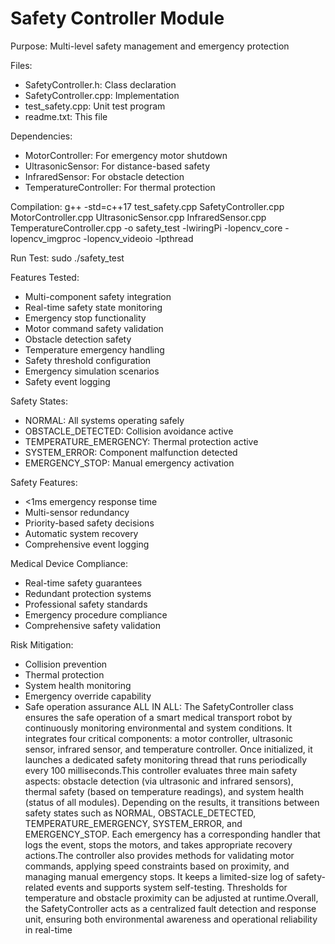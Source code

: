 Safety Controller Module
========================

Purpose: Multi-level safety management and emergency protection

Files:
- SafetyController.h: Class declaration
- SafetyController.cpp: Implementation
- test_safety.cpp: Unit test program
- readme.txt: This file

Dependencies:
- MotorController: For emergency motor shutdown
- UltrasonicSensor: For distance-based safety
- InfraredSensor: For obstacle detection
- TemperatureController: For thermal protection

Compilation:
g++ -std=c++17 test_safety.cpp SafetyController.cpp MotorController.cpp UltrasonicSensor.cpp InfraredSensor.cpp TemperatureController.cpp -o safety_test -lwiringPi -lopencv_core -lopencv_imgproc -lopencv_videoio -lpthread

Run Test:
sudo ./safety_test

Features Tested:
- Multi-component safety integration
- Real-time safety state monitoring
- Emergency stop functionality
- Motor command safety validation
- Obstacle detection safety
- Temperature emergency handling
- Safety threshold configuration
- Emergency simulation scenarios
- Safety event logging

Safety States:
- NORMAL: All systems operating safely
- OBSTACLE_DETECTED: Collision avoidance active
- TEMPERATURE_EMERGENCY: Thermal protection active
- SYSTEM_ERROR: Component malfunction detected
- EMERGENCY_STOP: Manual emergency activation

Safety Features:
- <1ms emergency response time
- Multi-sensor redundancy
- Priority-based safety decisions
- Automatic system recovery
- Comprehensive event logging

Medical Device Compliance:
- Real-time safety guarantees
- Redundant protection systems
- Professional safety standards
- Emergency procedure compliance
- Comprehensive safety validation

Risk Mitigation:
- Collision prevention
- Thermal protection
- System health monitoring
- Emergency override capability
- Safe operation assurance
ALL IN ALL:
The SafetyController class ensures the safe operation of a smart medical transport robot by continuously monitoring environmental and system conditions. It integrates four critical components: a motor controller, ultrasonic sensor, infrared sensor, and temperature controller. Once initialized, it launches a dedicated safety monitoring thread that runs periodically every 100 milliseconds.This controller evaluates three main safety aspects: obstacle detection (via ultrasonic and infrared sensors), thermal safety (based on temperature readings), and system health (status of all modules). Depending on the results, it transitions between safety states such as NORMAL, OBSTACLE_DETECTED, TEMPERATURE_EMERGENCY, SYSTEM_ERROR, and EMERGENCY_STOP. Each emergency has a corresponding handler that logs the event, stops the motors, and takes appropriate recovery actions.The controller also provides methods for validating motor commands, applying speed constraints based on proximity, and managing manual emergency stops. It keeps a limited-size log of safety-related events and supports system self-testing. Thresholds for temperature and obstacle proximity can be adjusted at runtime.Overall, the SafetyController acts as a centralized fault detection and response unit, ensuring both environmental awareness and operational reliability in real-time
